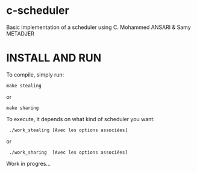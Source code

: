 # c-scheduler
Basic implementation of a scheduler using C.
Mohammed ANSARI & Samy METADJER


# INSTALL AND RUN
To compile, simply run:
```
make stealing
```
or
```
make sharing
```

To execute, it depends on what kind of scheduler you want:
```
 ./work_stealing [Avec les options associées]
```
or
```
 ./work_sharing  [Avec les options associées]
```



Work in progres...